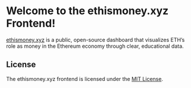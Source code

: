 # Welcome to the ethismoney.xyz Frontend!

[ethismoney.xyz](https://ethismoney.xyz/) is a public, open-source dashboard that visualizes ETH’s role as money in the Ethereum economy through clear, educational data.

## License

The ethismoney.xyz frontend is licensed under the [MIT License](LICENSE).
